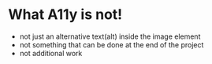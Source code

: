 # What A11y is not!

- not just an alternative text(alt) inside the image element
- not something that can be done at the end of the project
- not additional work

